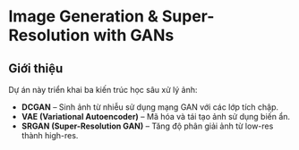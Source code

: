 # Image Generation & Super-Resolution with GANs

## Giới thiệu

Dự án này triển khai ba kiến trúc học sâu xử lý ảnh:

- **DCGAN** – Sinh ảnh từ nhiễu sử dụng mạng GAN với các lớp tích chập.
- **VAE (Variational Autoencoder)** – Mã hóa và tái tạo ảnh sử dụng biến ẩn.
- **SRGAN (Super-Resolution GAN)** – Tăng độ phân giải ảnh từ low-res thành high-res.
